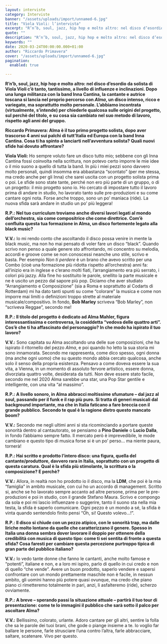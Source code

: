 ```yaml
---
layout: interviste
category: Interviste
banner: "/assets/uploads/import/unnamed-6.jpg"
title: "Viola Violi: l’intervista"
excerpt: "R’n’b, soul, jazz, hip hop e molto altro: nel disco d’esordio da solista di Viola Violi c’è tanto, tantissimo, a livello di influenze e inclinazioni. Dopo una lunga militanza con la band Inna Cantina, la cantante e autrice toscana si lancia nel proprio percorso con Alma, un disco intenso, ricco e variegato, ma soprattutto molto…"
quote: ""
description: "R’n’b, soul, jazz, hip hop e molto altro: nel disco d’esordio da solista di Viola Violi c’è tanto, tantissimo, a livello di influenze e inclinazioni. Dopo una lunga militanza con la band Inna Cantina, la cantante e autrice toscana si lancia nel proprio percorso con Alma, un disco intenso, ricco e variegato, ma soprattutto molto…"
keywords: ""
date: 2020-03-24T00:00:00.000+01:00
author: "Riccardo Primavera"
cover: "/assets/uploads/import/unnamed-6.jpg"
pagination:
  enabled: true

---
```


**R’n’b, soul, jazz, hip hop e molto altro: nel disco d’esordio da solista di Viola Violi c’è tanto, tantissimo, a livello di influenze e inclinazioni. Dopo una lunga militanza con la band Inna Cantina, la cantante e autrice toscana si lancia nel proprio percorso con _Alma_, un disco intenso, ricco e variegato, ma soprattutto molto personale. L’abbiamo incontrata (virtualmente, s’intende) per chiederle qualcosa sulle origini del progetto, sul perchè del titolo, e su cosa sia cambiato nel suo metodo di lavoro, rispetto agli anni del gruppo.**

**Riccardo Primavera: Alma è il tuo primo progetto solista, dopo aver trascorso 4 anni sui palchi di tutt’Italia ed Europa con la band Inna Cantina. Cosa ti ha spinto a lanciarti nell’avventura solista? Quali nuovi sfide hai dovuto affrontare?**

**Viola Violi:** Ho sempre voluto fare un disco tutto mio; sebbene con gli Inna Cantina fossi coinvolta nella scrittura, non potevo certo imporre le mie idee o il mio suono a quello di tutta la band. In più i miei pezzi sono davvero molto personali, quindi insomma era abbastanza “scontato” (per me stessa, ma credo anche per gli Inna) che sarei uscita con un progetto solista prima o poi. Le sfide sono state tante, perché non ero più parte di un gruppo, o di un progetto: il mio progetto sono io. Ho cercato di impostare tutto il lavoro prima di andare in studio, ho lavorato tanto sulle pre-produzioni e su come cantare ogni nota. Forse anche troppo, sono un po’ maniaca (ride). La nuova sfida sarà andare in studio un po’ più leggera!

**R.P.: Nel tuo curriculum troviamo anche diversi lavori legati al mondo dell’orchestra, sia come compositrice che come direttrice. Com’è confluita questa tua formazione in Alma, un disco fortemente legato alla black music?**

**V.V.:** Io mi rendo conto che ascoltando il disco possa venire in mente la black music, ma non ho mai pensato di voler fare un disco “black”. Quando scrivo non penso a quale genere sto affrontando, mi concentro su melodia, accordi e groove come se non conoscessi neanche uno stile, scrivo e basta. Per esempio _Non ti perdere_ è un brano che avevo scritto per una Combo (cioè una formazione più ridotta rispetto all’orchestra) anni fa: all’inizio era in inglese e c’erano molti fiati, l’arrangiamento era più serrato, i colori più jazzy. Alla fine ho sostituito le parole, snellito la parte musicale e ne è uscito un pezzo dal sapore più pop. Diciamo che aver studiato “Arrangiamento e Composizione” (sia a Roma e soprattutto al Codarts di Rotterdam) mi ha dato tanti spunti su come “colorare” la musica e come non imporre mai limiti o definizioni troppo strette al materiale musicale/compositivo. In fondo, **Bob Marley** scriveva “Bob Marley”, non “scriveva Reggae”, secondo me!

**R.P.: Il titolo del progetto è dedicato ad Alma Mahler, figura interessantissima e controversa, la cosiddetta “vedova delle quattro arti”. Cos’è che ti ha affascinato del personaggio? In che modo ha ispirato il tuo lavoro?**

**V.V.:** Sono capitata su Alma ascoltando una delle sue composizioni, che ha ispirato il ritornello del pezzo _Alma_, e poi quando ho letto la sua storia mi sono innamorata. Secondo me rappresenta, come dico spesso, ogni donna (ma anche ogni uomo) che su questo mondo abbia cercato qualcosa, anche solo il senso della propria esistenza. Pensavo a come doveva essere la sua vita, a Vienna, in un momento di assoluto fervore artistico, essere donna, divorziata quattro volte, desiderata da tutti. Non deve essere stato facile, secondo me nel 2020 Alma sarebbe una star, una Pop Star gentile e intelligente, con una vita “al massimo”.

**R.P.: A livello sonoro, in Alma abbracci moltissime sfumature – dal jazz al soul, passando per il funk e il rap più puro. Si tratta di generi musicali dal background importante, ma che in Italia faticano a fare breccia con il grande pubblico. Secondo te qual è la ragione dietro questo mancato boom?**

**V.V.:** Secondo me negli ultimi anni si sta ricominciando a portare queste sonorità dentro al cantautorato, se pensiamo a **Pino Daniele** o **Lucio Dalla**, in fondo l’abbiamo sempre fatto. Il mercato però è imprevedibile, le mode cambiano e questo tipo di musica forse si è un po’ perso… ma niente paura, tornerà!

**R.P.: Hai scritto e prodotto l’intero disco: una figura, quella del cantante/produttore, davvero rara in Italia, soprattutto con un progetto di questa caratura. Qual è la sfida più stimolante, la scrittura o la composizione? E perchè?**

**V.V.:** Allora, in realtà non ho prodotto io il disco, ma la **LDM**, che poi è la mia “famiglia” in ambito musicale, con cui ho un accordo di management. Scritto si, anche se ho lavorato sempre accanto ad altre persone, prima per le pre-produzioni e poi in studio, con il grande Stefano Maura. Scrivo e compongo da sola e poi mi lascio influenzare o suggerire, tanto il suono sta nella mia testa, la sfida è saperlo comunicare. Ogni pezzo è un mondo a sé, la sfida è vinta quando sentendolo finito pensi “Oh, si! Questo volevo…!”.

**R.P.: Il disco si chiude con un pezzo atipico, con le sonorità trap, ma dalle liriche molto lontane da quelle che caratterizzano il genere. Spesso in Italia una donna sembra dover lavorare il doppio per ottenere della credibilità con musica di questo tipo: come ti sei sentita di fronte a questa sfida? Cosa faresti per cambiare questa percezione purtroppo tipica di gran parte del pubblico italiano?**

**V.V.:** Io vedo tante donne che fanno le cantanti, anche molto famose e “potenti”, italiane e non, e a loro mi ispiro, parlo di quello in cui credo e non di quello “che vende”. Avere un buon prodotto, saperlo vendere e sapersi confrontare con un mondo prettamente maschile non è facile, in nessun ambito, gli uomini hanno più potere quasi ovunque, ma credo che piano piano ci rimetteremo totalmente in pari, anzi, li asfalteremo (ride), scherzo ovviamente.

**R.P.: A breve – sperando passi la situazione attuale – partirà il tuo tour di presentazione: come te lo immagini il pubblico che sarà sotto il palco per ascoltare Alma?**

**V.V.:** Bellissimo, colorato, urlante. Adoro cantare per gli altri, sentire la folla che sa le parole dei tuoi brani, che gode o piange insieme a te. Io voglio far ballare le persone, farle strusciare l’una contro l’altra, farle abbracciare, saltare, scatenare. Vivo per questo.